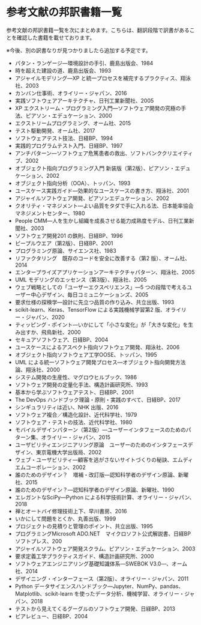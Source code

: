 # 参考文献の邦訳書籍一覧

参考文献の邦訳書籍一覧を次にまとめます。こちらは、翻訳段階で訳書があることを確認した書籍を載せております。

※今後、別の訳書なりが見つかりましたら追加する予定です。

- パタン・ランゲージ―環境設計の手引、鹿島出版会、1984
- 時を超えた建設の道、鹿島出版会、1993
- アジャイルモデリング―XP と統一プロセスを補完するプラクティス、翔泳社、2003
- カンバン仕事術、オライリー・ジャパン、2016
- 実践ソフトウェアアーキテクチャ、日刊工業新聞社、2005
- XP エクストリーム・プログラミング入門―ソフトウェア開発の究極の手法、ピアソン・エデュケーション、2000
- エクストリームプログラミング、オーム社、2015
- テスト駆動開発、オーム社、2017
- ソフトウェアテスト技法、日経BP、1994
- 実践的プログラムテスト入門、日経BP、1997
- アンチパターン―ソフトウェア危篤患者の救出、ソフトバンククリエイティブ、2002
- オブジェクト指向プログラミング入門 新装版（第2版）、ピアソン・エデュケーション、2002
- オブジェクト指向分析（OOA）、トッパン、1993
- ユースケース実践ガイド―効果的なユースケースの書き方、翔泳社、2001
- アジャイルソフトウェア開発、ピアソンエデュケーション、2002
- クオリティ・マネジメント―よい品質をタダで手に入れる法、日本能率協会マネジメントセンター、1980
- People CMM―人を生かし組織を成長させる能力成熟度モデル、日刊工業新聞社、2003
- ソフトウェア開発201 の鉄則、日経BP、1996
- ピープルウエア（第2版）、日経BP、2001
- プログラミング原論、サイエンス社、1983
- リファクタリング　既存のコードを安全に改善する（第2 版）、オーム社、2014
- エンタープライズアプリケーションアーキテクチャパターン、翔泳社、2005
- UML モデリングのエッセンス（第3版）、翔泳社、2005
- ウェブ戦略としての「ユーザーエクスペリエンス」―5 つの段階で考えるユーザー中心デザイン、毎日コミュニケーションズ、2005
- 要求仕様の探検学―設計に先立つ品質の作り込み、共立出版、1993
- scikit-learn、Keras、TensorFlow による実践機械学習第2 版、オライリー・ジャパン、2020
- ティッピング・ポイント―いかにして「小さな変化」が「大きな変化」を生み出すか、飛鳥新社、2000
- セキュアソフトウェア、日経BP、2004
- ユースケースによるアスペクト指向ソフトウェア開発、翔泳社、2006
- オブジェクト指向ソフトウェア工学OOSE、トッパン、1995
- UML による統一ソフトウェア開発プロセス―オブジェクト指向開発方法論、翔泳社、2000
- システム開発の生産性、マグロウヒルブック、1986
- ソフトウェア開発の定量化手法、構造計画研究所、1993
- 基本から学ぶソフトウェアテスト、日経BP、2001
- The DevOps ハンドブック理論・原則・実践のすべて、日経BP、2017
- シンギュラリティは近い、NHK 出版、2016
- ソフトウェア複合／構造化設計、近代科学社、1979
- ソフトウェア・テストの技法、近代科学社、1980
- モバイルデザインパターン（第2版）―ユーザーインタフェースのためのパターン集、オライリー・ジャパン、2015
- ユーザビリティエンジニアリング原論　ユーザーのためのインタフェースデザイン、東京電機大学出版局、2002
- ウェブ・ユーザビリティ―顧客を逃がさないサイトづくりの秘訣、エムディエムコーポレーション、2002
- 誰のためのデザイン？　増補・改訂版―認知科学者のデザイン原論、新曜社、2015
- 誰のためのデザイン？―認知科学者のデザイン原論、新曜社、1990
- エレガントなSciPy―Python による科学技術計算、オライリー・ジャパン、2018
- 禅とオートバイ修理技術上下、早川書房、2016
- いかにして問題をとくか、丸善出版、1999
- プロジェクトの見積りと管理のポイント、共立出版、1995
- プログラミングMicrosoft ADO.NET　マイクロソフト公式解説書、日経BP ソフトプレス、200
- アジャイルソフトウェア開発スクラム、ピアソン・エデュケーション、2003
- 要求定義工学プラクティスガイド、構造計画研究所、2000
- ソフトウェアエンジニアリング基礎知識体系―SWEBOK V3.0―、オーム社、2014
- デザイニング・インターフェース（第2版）、オライリー・ジャパン、2011
- Python データサイエンスハンドブック―Jupyter、NumPy、pandas、Matplotlib、scikit-learn を使ったデータ分析、機械学習、オライリー・ジャパン、2018
- テストから見えてくるグーグルのソフトウェア開発、日経BP、2013
- ピアレビュー、日経BP、2004
